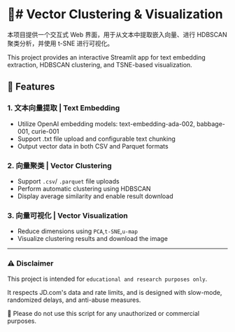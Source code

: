  
# 🧠# Vector Clustering & Visualization



本项目提供一个交互式 Web 界面，用于从文本中提取嵌入向量、进行 HDBSCAN 聚类分析，并使用 t-SNE 进行可视化。

This project provides an interactive Streamlit app for text embedding extraction, HDBSCAN clustering, and TSNE-based visualization.




## 🚀 Features

### 1. 文本向量提取 | Text Embedding
- Utilize OpenAI embedding models: text-embedding-ada-002, babbage-001, curie-001
- Support .txt file upload and configurable text chunking
- Output vector data in both CSV and Parquet formats

### 2. 向量聚类 | Vector Clustering
- Support ```.csv```/ ```.parquet``` file uploads
- Perform automatic clustering using HDBSCAN
- Display average similarity and enable result download

### 3. 向量可视化 | Vector Visualization
- Reduce dimensions using ```PCA```,```t-SNE```,```u-map```
- Visualize clustering results and download the image

---

### ⚠️ Disclaimer
  
This project is intended for `educational and research purposes only`.  

It respects JD.com's data and rate limits, and is designed with slow-mode, randomized delays, and anti-abuse measures.


🚫 Please do not use this script for any unauthorized or commercial purposes.

